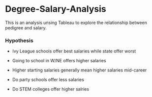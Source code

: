 # Degree-Salary-Analysis

This is an analysis unsing Tableau to explore the relationship between pedigree and salary.

### Hypothesis

* Ivy League schools offer best salaries while state offer worst

* Going to school in W/NE offers higher salaries

* Higher starting salaries generally mean higher salaries mid-career

* Do party schools offer less salaries

* Do STEM colleges offer higher salries